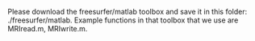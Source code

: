 Please download the freesurfer/matlab toolbox and save it in this folder: ./freesurfer/matlab. Example functions in that toolbox that we use are MRIread.m, MRIwrite.m.
